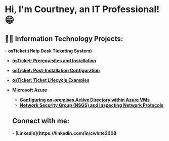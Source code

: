 <h1>Hi, I'm Courtney, an IT Professional!😁 

<h2>👨‍💻 Information Technology Projects:</h2>
- <b>osTicket:(Help Desk Ticketing System)
  
  - [osTicket: Prerequisites and Installation](https://github.com/joshmadakor1/Algorithms-Practice)
  - [osTicket: Post-Installation Configuration](https://github.com/joshmadakor1/Algorithms-Practice)
  - [osTicket: Ticket Lifecycle Examples](https://github.com/joshmadakor1/Algorithms-Practice)

- <b>Microsoft Azure</b>
  - [Configuring on-premises Active Directory within Azure VMs](https://github.com/joshmadakor1/Sentinel-Lab)
  - [Network Security Group (NSGS) and Inspecting Network Protocols](https://github.com/joshmadakor1/Sentinel-Lab)

   <h2>Connect with me:</h2>
  - [Linkedin](https://linkedin.com/in/cwhite2008






